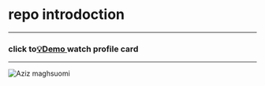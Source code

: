 # repo introdoction
 ---




### click to[💡Demo  ](https://azizmaghsuomi.github.io/profile-card/) watch profile card
---


![Aziz maghsuomi](https://azizmaghsuomi.github.io/profile-card/photo_2023-10-29_04-13-17_1698540299351.jpg)

